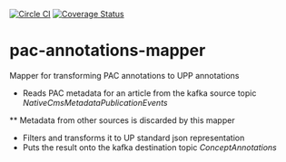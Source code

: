 [![Circle CI](https://circleci.com/gh/Financial-Times/pac-annotations-mapper.svg?style=shield)](https://circleci.com/gh/Financial-Times/pac-annotations-mapper) [![Coverage Status](https://coveralls.io/repos/github/Financial-Times/pac-annotations-mapper/badge.svg)](https://coveralls.io/github/Financial-Times/pac-annotations-mapper)

# pac-annotations-mapper
Mapper for transforming PAC annotations to UPP annotations

* Reads PAC metadata for an article from the kafka source topic _NativeCmsMetadataPublicationEvents_

** Metadata from other sources is discarded by this mapper

* Filters and transforms it to UP standard json representation
* Puts the result onto the kafka destination topic _ConceptAnnotations_
